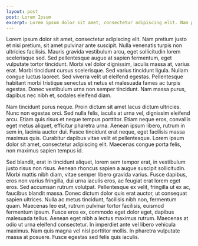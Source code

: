 ```yaml
---
layout: post
post: Lorem Ipsum
excerpt: Lorem ipsum dolor sit amet, consectetur adipiscing elit. Nam pretium justo et nisi pretium, sit amet pulvinar ante suscipit
---
```


Lorem ipsum dolor sit amet, consectetur adipiscing elit. Nam pretium justo et nisi pretium, sit amet pulvinar ante suscipit. Nulla venenatis turpis non ultricies facilisis. Mauris gravida vestibulum arcu, eget sollicitudin lorem scelerisque sed. Sed pellentesque augue at sapien fermentum, eget vulputate tortor tincidunt. Morbi vel dolor dignissim, iaculis massa at, varius erat. Morbi tincidunt cursus scelerisque. Sed varius tincidunt ligula. Nullam congue luctus laoreet. Sed viverra velit ut eleifend egestas. Pellentesque habitant morbi tristique senectus et netus et malesuada fames ac turpis egestas. Donec vestibulum urna non semper tincidunt. Nam massa purus, dapibus nec nibh et, sodales eleifend diam.

Nam tincidunt purus neque. Proin dictum sit amet lacus dictum ultricies. Nunc non egestas orci. Sed nulla felis, iaculis at urna vel, dignissim eleifend arcu. Etiam quis risus et neque tempus porttitor. Etiam neque eros, convallis eget metus aliquet, efficitur pharetra urna. Aenean ipsum libero, rutrum in sem in, lacinia auctor dui. Fusce tincidunt erat neque, eget facilisis massa maximus quis. Curabitur dapibus vitae velit et pellentesque. Lorem ipsum dolor sit amet, consectetur adipiscing elit. Maecenas congue porta felis, non maximus sapien tempus id.

Sed blandit, erat in tincidunt aliquet, lorem sem tempor erat, in vestibulum justo risus non risus. Aenean rhoncus sapien a augue suscipit sollicitudin. Morbi mattis nibh diam, vitae semper libero gravida varius. Fusce dapibus, eros non varius fringilla, dui urna iaculis eros, ac feugiat erat lorem eget eros. Sed accumsan rutrum volutpat. Pellentesque ex velit, fringilla ut ex ac, faucibus blandit massa. Donec dictum dolor quis erat auctor, ut consequat sapien ultrices. Nulla ac metus tincidunt, facilisis nibh non, fermentum quam. Maecenas leo est, rutrum pulvinar tortor facilisis, euismod fermentum ipsum. Fusce eros ex, commodo eget dolor eget, dapibus malesuada tellus. Aenean eget nibh a lectus maximus rutrum. Maecenas at odio ut urna eleifend consectetur. In imperdiet ante vel libero vehicula maximus. Nam quis magna vel nisl porttitor mollis. In pharetra vulputate massa at posuere. Fusce egestas sed felis quis iaculis.

